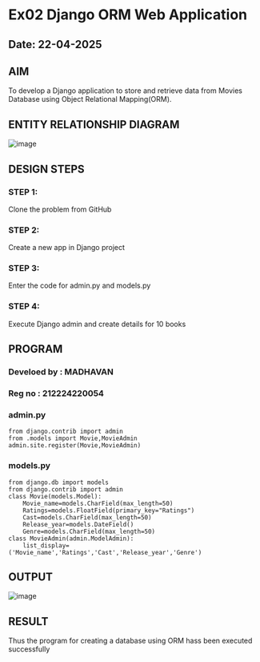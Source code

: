 # Ex02 Django ORM Web Application
## Date: 22-04-2025

## AIM
To develop a Django application to store and retrieve data from Movies Database using Object Relational Mapping(ORM).

## ENTITY RELATIONSHIP DIAGRAM
![image](https://github.com/user-attachments/assets/72fcca67-ec52-40ee-b0c2-6d1e4a567d15)


## DESIGN STEPS

### STEP 1:
Clone the problem from GitHub

### STEP 2:
Create a new app in Django project

### STEP 3:
Enter the code for admin.py and models.py

### STEP 4:
Execute Django admin and create details for 10 books

## PROGRAM
### Develoed by : **MADHAVAN**
### Reg no : **212224220054**
### admin.py
```
from django.contrib import admin
from .models import Movie,MovieAdmin
admin.site.register(Movie,MovieAdmin)
```
### models.py
```
from django.db import models
from django.contrib import admin
class Movie(models.Model):
	Movie_name=models.CharField(max_length=50)
	Ratings=models.FloatField(primary_key="Ratings")
	Cast=models.CharField(max_length=50)
	Release_year=models.DateField()
	Genre=models.CharField(max_length=50)
class MovieAdmin(admin.ModelAdmin):
	list_display=('Movie_name','Ratings','Cast','Release_year','Genre')
```


## OUTPUT
![image](https://github.com/user-attachments/assets/ff97f20c-8d01-4799-b051-df5b0b4cf2c8)



## RESULT
Thus the program for creating a database using ORM hass been executed successfully
